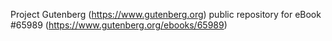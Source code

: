 Project Gutenberg (https://www.gutenberg.org) public repository for
eBook #65989 (https://www.gutenberg.org/ebooks/65989)
